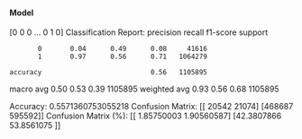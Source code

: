 #### Model
[0 0 0 ... 0 1 0]
Classification Report:
              precision    recall  f1-score   support

           0       0.04      0.49      0.08     41616
           1       0.97      0.56      0.71   1064279

    accuracy                           0.56   1105895
   macro avg       0.50      0.53      0.39   1105895
weighted avg       0.93      0.56      0.68   1105895

Accuracy: 0.5571360753055218
Confusion Matrix:
[[ 20542  21074]
 [468687 595592]]
Confusion Matrix (%):
[[ 1.85750003  1.90560587]
 [42.3807866  53.8561075 ]]
